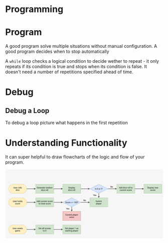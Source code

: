 # Programming

# Program

A good program solve multiple situations without manual configuration.
A good program decides when to stop automatically

A `while` loop checks a logical condition to decide wether to repeat - it only repeats if its condition is true and stops when its condition is false.
It doesn't need a number of repetitions specified ahead of time.

# Debug

## Debug a Loop

To debug a loop picture what happens in the first repetition

# Understanding Functionality

It can super helpful to draw flowcharts of the logic and flow of your program.

![FlowCharts](../Algorithms/img/FlowChart.png)
